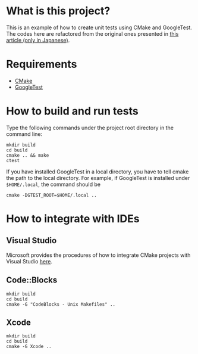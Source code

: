# What is this project?

This is an example of how to create unit tests using CMake and GoogleTest.
The codes here are refactored from the original ones presented in [this article (only in Japanese)](https://qiita.com/imasaaki/items/c56639c86627a8a950de).

# Requirements

- [CMake](https://cmake.org/)
- [GoogleTest](https://github.com/google/googletest)

# How to build and run tests

Type the following commands under the project root directory in the command line:

```terminal
mkdir build
cd build
cmake .. && make
ctest
```

If you have installed GoogleTest in a local directory, you have to tell cmake the path to the local directory. For example, if GoogleTest is installed under `$HOME/.local`, the command should be

```terminal
cmake -DGTEST_ROOT=$HOME/.local ..
```
# How to integrate with IDEs

## Visual Studio

Microsoft provides the procedures of how to integrate CMake projects with Visual Studio [here](https://docs.microsoft.com/en-us/cpp/ide/cmake-tools-for-visual-cpp?view=vs-2017).

## Code::Blocks

```terminal
mkdir build
cd build
cmake -G "CodeBlocks - Unix Makefiles" ..
```

## Xcode

```terminal
mkdir build
cd build
cmake -G Xcode ..
```
